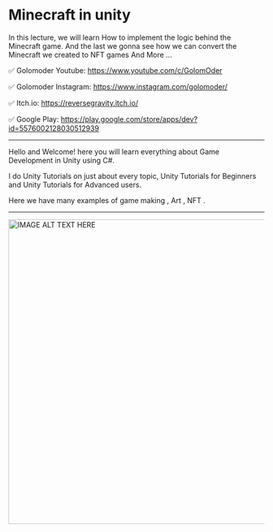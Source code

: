 # Minecraft in unity
In this lecture, we will learn How to implement the logic behind the Minecraft game. And the last we gonna see how we can convert the Minecraft we created to NFT games And More ...

✅ Golomoder Youtube: https://www.youtube.com/c/GolomOder

✅ Golomoder Instagram: https://www.instagram.com/golomoder/

✅ Itch.io: https://reversegravity.itch.io/

✅ Google Play: https://play.google.com/store/apps/dev?id=5576002128030512939

--------------------------------------------------------------------
Hello and Welcome!
here you will learn everything about Game Development in Unity using C#.

I do Unity Tutorials on just about every topic, Unity Tutorials for Beginners and Unity Tutorials for Advanced users.

Here we have many examples of game making , Art , NFT .

--------------------------------------------------------------------

<a href="http://www.youtube.com/watch?feature=player_embedded&v=gkprZtZUj6E
" target="_blank"><img src="http://img.youtube.com/vi/gkprZtZUj6E/0.jpg" 
alt="IMAGE ALT TEXT HERE" width="600" height="600" /></a>
